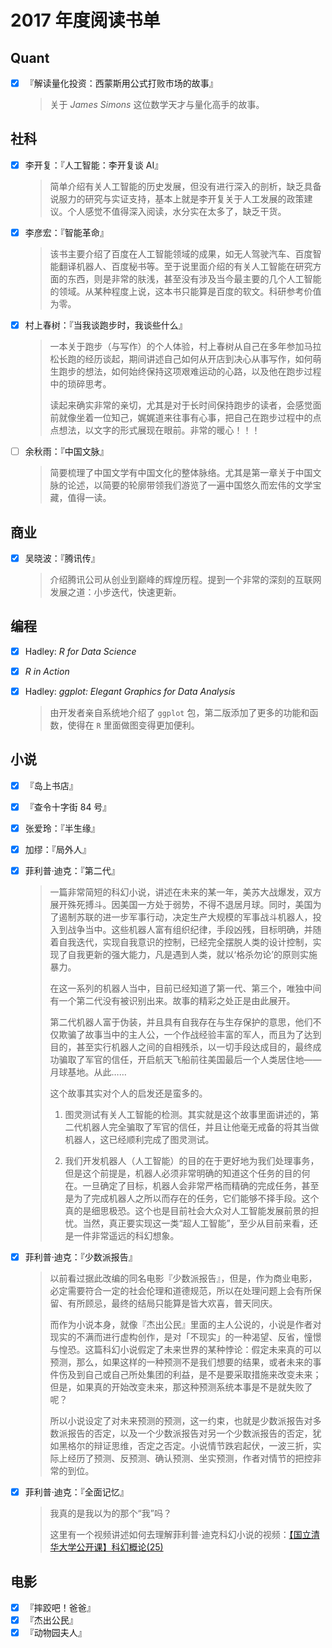# 2017 年度阅读书单

## Quant

- [X] 『解读量化投资：西蒙斯用公式打败市场的故事』

    > 关于 *James Simons* 这位数学天才与量化高手的故事。

## 社科

- [X] 李开复：『人工智能：李开复谈 AI』

    > 简单介绍有关人工智能的历史发展，但没有进行深入的剖析，缺乏具备说服力的研究与实证支持，基本上就是李开复关于人工发展的政策建议。个人感觉不值得深入阅读，水分实在太多了，缺乏干货。

- [X] 李彦宏：『智能革命』

    > 该书主要介绍了百度在人工智能领域的成果，如无人驾驶汽车、百度智能翻译机器人、百度秘书等。至于说里面介绍的有关人工智能在研究方面的东西，则是非常的肤浅，甚至没有涉及当今最主要的几个人工智能的领域。从某种程度上说，这本书只能算是百度的软文。科研参考价值为零。

- [X] 村上春树：『当我谈跑步时，我谈些什么』

    > 一本关于跑步（与写作）的个人体验，村上春树从自己在多年参加马拉松长跑的经历谈起，期间讲述自己如何从开店到决心从事写作，如何萌生跑步的想法，如何始终保持这项艰难运动的心路，以及他在跑步过程中的琐碎思考。
    >
    > 读起来确实非常的亲切，尤其是对于长时间保持跑步的读者，会感觉面前就像坐着一位知己，娓娓道来往事有心事，把自己在跑步过程中的点点想法，以文字的形式展现在眼前。非常的暖心！！！

- [ ] 余秋雨：『中国文脉』

    > 简要梳理了中国文学有中国文化的整体脉络。尤其是第一章关于中国文脉的论述，以简要的轮廓带领我们游览了一遍中国悠久而宏伟的文学宝藏，值得一读。

## 商业

- [X] 吴晓波：『腾讯传』

    > 介绍腾讯公司从创业到巅峰的辉煌历程。提到一个非常的深刻的互联网发展之道：小步迭代，快速更新。


## 编程

- [X] Hadley: *R for Data Science*
- [X] *R in Action*

- [X] Hadley: *ggplot: Elegant Graphics for Data Analysis*

    > 由开发者亲自系统地介绍了 `ggplot` 包，第二版添加了更多的功能和函数，使得在 `R` 里面做图变得更加便利。


## 小说

- [X] 『岛上书店』
- [X] 『查令十字街 84 号』
- [X] 张爱玲：『半生缘』
- [X] 加缪：『局外人』
- [X] 菲利普·迪克：『第二代』

    > 一篇非常简短的科幻小说，讲述在未来的某一年，美苏大战爆发，双方展开殊死搏斗。因美国一方处于弱势，不得不退居月球。同时，美国为了遏制苏联的进一步军事行动，决定生产大规模的军事战斗机器人，投入到战争当中。这些机器人富有组织纪律，手段凶残，目标明确，并随着自我迭代，实现自我意识的控制，已经完全摆脱人类的设计控制，实现了自我更新的强大能力，凡是遇到人类，就以‘格杀勿论’的原则实施暴力。
    >
    > 在这一系列的机器人当中，目前已经知道了第一代、第三个，唯独中间有一个第二代没有被识别出来。故事的精彩之处正是由此展开。
    >
    > 第二代机器人富于伪装，并且具有自我存在与生存保护的意思，他们不仅欺骗了故事当中的主人公，一个作战经验丰富的军人，而且为了达到目的，甚至实行机器人之间的自相残杀，以一切手段达成目的，最终成功骗取了军官的信任，开启航天飞船前往美国最后一个人类居住地——月球基地。从此……
    >
    > 这个故事其实对个人的启发还是蛮多的。
    >
    > 1. 图灵测试有关人工智能的检测。其实就是这个故事里面讲述的，第二代机器人完全骗取了军官的信任，并且让他毫无戒备的将其当做机器人，这已经顺利完成了图灵测试。
    >
    > 2. 我们开发机器人（人工智能）的目的在于更好地为我们处理事务，但是这个前提是，机器人必须非常明确的知道这个任务的目的何在。一旦确定了目标，机器人会非常严格而精确的完成任务，甚至是为了完成机器人之所以而存在的任务，它们能够不择手段。这个真的是细思极恐。这个也是目前社会大众对人工智能发展前景的担忧。当然，真正要实现这一类“超人工智能”，至少从目前来看，还是一件非常遥远的科幻想象。

- [X] 菲利普·迪克：『少数派报告』

    > 以前看过据此改编的同名电影『少数派报告』，但是，作为商业电影，必定需要符合一定的社会伦理和道德规范，所以在处理问题上会有所保留、有所顾忌，最终的结局只能算是皆大欢喜，普天同庆。
    >
    > 而作为小说本身，就像『杰出公民』里面的主人公说的，小说是作者对现实的不满而进行虚构创作，是对「不现实」的一种渴望、反省，憧憬与惶恐。这篇科幻小说假定了未来世界的某种悖论：假定未来真的可以预测，那么，如果这样的一种预测不是我们想要的结果，或者未来的事件伤及到自己或自己所处集团的利益，是不是要采取措施来改变未来；但是，如果真的开始改变未来，那这种预测系统本事是不是就失败了呢？
    >
    > 所以小说设定了对未来预测的预测，这一约束，也就是少数派报告对多数派报告的否定，以及一个少数派报告对另一个少数派报告的否定，犹如黑格尔的辩证思维，否定之否定。小说情节跌宕起伏，一波三折，实际上经历了预测、反预测、确认预测、坐实预测，作者对情节的把控非常的到位。

- [X] 菲利普·迪克：『全面记忆』

    > 我真的是我以为的那个“我”吗？
    >
    > 这里有一个视频讲述如何去理解菲利普·迪克科幻小说的视频：[【国立清华大学公开课】科幻概论(25)](http://www.bilibili.com/video/av836618/index_25.html)

## 电影

- [X] 『摔跤吧！爸爸』
- [X] 『杰出公民』
- [X] 『动物园夫人』
